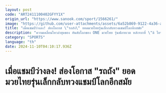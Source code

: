 ```yaml
---
layout: post
code: "ART2411100402GFYY1X"
origin_url: "https://www.sanook.com/sport/1566261/"
image: "https://github.com/user-attachments/assets/6a52b869-9122-4a36-ad8b-1430dc9451a7"
title: "เมื่อแชมป์ว่างลง! ส่องโอกาส \"รถถัง\" ยอดมวยไทยรุ่นเล็กกลับทวงแชมป์โลกอีกสมัย"
description: "ความเคลื่อนไหวล่าสุดของ อันดับโลกของ ONE มวยไทย รุ่นฟลายเวต หลังจากที่ \"ดิ ไอรอนแมน\" รถถัง จิตรเมืองนนท์ เป็นฝ่ายเอาชนะคะแนน จาค็อบ สมิธ คู่ปรับเก่าจากสหราชอาณาจักร ในศึก ONE 169 เมื่อวันเสาร์ที่ 9 พฤศจิกายน ที่ผ่านมา"
category: "SPORTS"
language: "th"
date: 2024-11-10T04:10:17.936Z
---
```


# เมื่อแชมป์ว่างลง! ส่องโอกาส "รถถัง" ยอดมวยไทยรุ่นเล็กกลับทวงแชมป์โลกอีกสมัย
